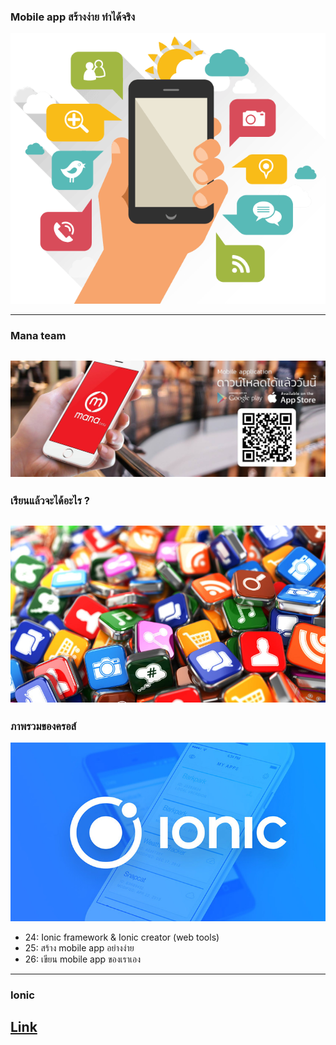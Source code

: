 ### Mobile app สร้างง่าย ทำได้จริง

![img](imgs/mobileapp-system.png)

---
### Mana team

![img](imgs/mana.jpg)
---
### เรียนแล้วจะได้อะไร ?

![img](imgs/apps.jpg)
---
### ภาพรวมของครอส์

![img](imgs/ionic.jpg)

* 24: Ionic framework & Ionic creator (web tools)
* 25: สร้าง mobile app อย่างง่าย
* 26: เขียน mobile app ของเราเอง
---
### Ionic

[Link](SAMPLE.md)
---